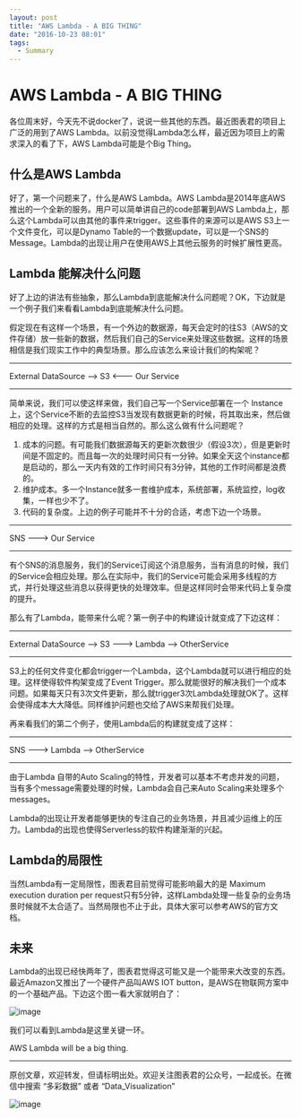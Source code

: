 ```yaml
---
layout: post
title: "AWS Lambda - A BIG THING"
date: "2016-10-23 08:01"
tags:
  - Summary
---
```

# AWS Lambda - A BIG THING
各位周末好，今天先不说docker了，说说一些其他的东西。最近图表君的项目上广泛的用到了AWS Lambda。以前没觉得Lambda怎么样，最近因为项目上的需求深入的看了下，AWS Lambda可能是个Big Thing。

## 什么是AWS Lambda
好了，第一个问题来了，什么是AWS Lambda。AWS Lambda是2014年底AWS推出的一个全新的服务。用户可以简单讲自己的code部署到AWS Lambda上，那么这个Lambda可以由其他的事件来trigger。这些事件的来源可以是AWS S3上一个文件变化，可以是Dynamo Table的一个数据update，可以是一个SNS的Message。Lambda的出现让用户在使用AWS上其他云服务的时候扩展性更高。

## Lambda 能解决什么问题
好了上边的讲法有些抽象，那么Lambda到底能解决什么问题呢？OK，下边就是一个例子我们来看看Lambda到底能解决什么问题。

假定现在有这样一个场景，有一个外边的数据源，每天会定时的往S3（AWS的文件存储）放一些新的数据，然后我们自己的Service来处理这些数据。这样的场景相信是我们现实工作中的典型场景。那么应该怎么来设计我们的构架呢？

------------

External DataSource --> S3  <--- Our Service 

------------
简单来说，我们可以使这样来做，我们自己写一个Service部署在一个 Instance上，这个Service不断的去监控S3当发现有数据更新的时候，将其取出来，然后做相应的处理。这样的方式是相当自然的。那么这么做有什么问题呢？

1. 成本的问题。有可能我们数据源每天的更新次数很少（假设3次），但是更新时间是不固定的。而且每一次的处理时间只有一分钟。如果全天这个instance都是启动的，那么一天内有效的工作时间只有3分钟，其他的工作时间都是浪费的。
2. 维护成本。多一个Instance就多一套维护成本，系统部署，系统监控，log收集，一样也少不了。
3. 代码的复杂度。上边的例子可能并不十分的合适，考虑下边一个场景。

-----------

SNS ---> Our Service 

------------
有个SNS的消息服务，我们的Service订阅这个消息服务，当有消息的时候，我们的Service会相应处理。那么在实际中，我们的Service可能会采用多线程的方式，并行处理这些消息以获得更快的处理效率。但是这样同时会带来代码上复杂度的提升。

那么有了Lambda，能带来什么呢？第一例子中的构建设计就变成了下边这样：

------------

External DataSource --> S3  ---> Lambda --> OtherService

------------

S3上的任何文件变化都会trigger一个Lambda，这个Lambda就可以进行相应的处理。这样使得软件构架变成了Event Trigger。那么就能很好的解决我们一个成本问题。如果每天只有3次文件更新，那么就trigger3次Lambda处理就OK了。这样会使得成本大大降低。同样维护问题也交给了AWS来帮我们处理。

再来看我们的第二个例子，使用Lambda后的构建就变成了这样：

-----------

SNS ---> Lambda --> OtherService

------------
由于Lambda 自带的Auto Scaling的特性，开发者可以基本不考虑并发的问题，当有多个message需要处理的时候，Lambda会自己来Auto Scaling来处理多个messages。


Lambda的出现让开发者能够更快的专注自己的业务场景，并且减少运维上的压力。Lambda的出现也使得Serverless的软件构建渐渐的兴起。

## Lambda的局限性
当然Lambda有一定局限性，图表君目前觉得可能影响最大的是 Maximum execution duration per request只有5分钟，这样Lambda处理一些复杂的业务场景时候就不太合适了。当然局限也不止于此，具体大家可以参考AWS的官方文档。


## 未来
Lambda的出现已经快两年了，图表君觉得这可能又是一个能带来大改变的东西。最近Amazon又推出了一个硬件产品叫AWS IOT button，是AWS在物联网方案中的一个基础产品。下边这个图一看大家就明白了：

![image]({{url}}/resources/img/awsiot.png)

我们可以看到Lambda是这里关键一环。

AWS Lambda will be a big thing.

------

原创文章，欢迎转发，但请标明出处。欢迎关注图表君的公众号，一起成长。在微信中搜索 “多彩数据” 或者 “Data_Visualization”


![image]({{url}}/resources/img/wechat.jpg)













